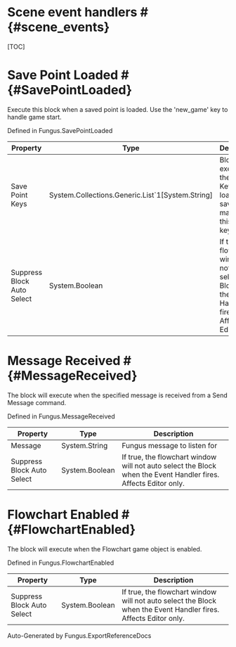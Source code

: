 # Scene event handlers # {#scene_events}

[TOC]
# Save Point Loaded # {#SavePointLoaded}
Execute this block when a saved point is loaded. Use the 'new_game' key to handle game start.

Defined in Fungus.SavePointLoaded

Property | Type | Description
 --- | --- | ---
Save Point Keys | System.Collections.Generic.List`1[System.String] | Block will execute if the Save Key of the loaded save point matches this save key.
Suppress Block Auto Select | System.Boolean | If true, the flowchart window will not auto select the Block when the Event Handler fires. Affects Editor only.

# Message Received # {#MessageReceived}
The block will execute when the specified message is received from a Send Message command.

Defined in Fungus.MessageReceived

Property | Type | Description
 --- | --- | ---
Message | System.String | Fungus message to listen for
Suppress Block Auto Select | System.Boolean | If true, the flowchart window will not auto select the Block when the Event Handler fires. Affects Editor only.

# Flowchart Enabled # {#FlowchartEnabled}
The block will execute when the Flowchart game object is enabled.

Defined in Fungus.FlowchartEnabled

Property | Type | Description
 --- | --- | ---
Suppress Block Auto Select | System.Boolean | If true, the flowchart window will not auto select the Block when the Event Handler fires. Affects Editor only.

Auto-Generated by Fungus.ExportReferenceDocs